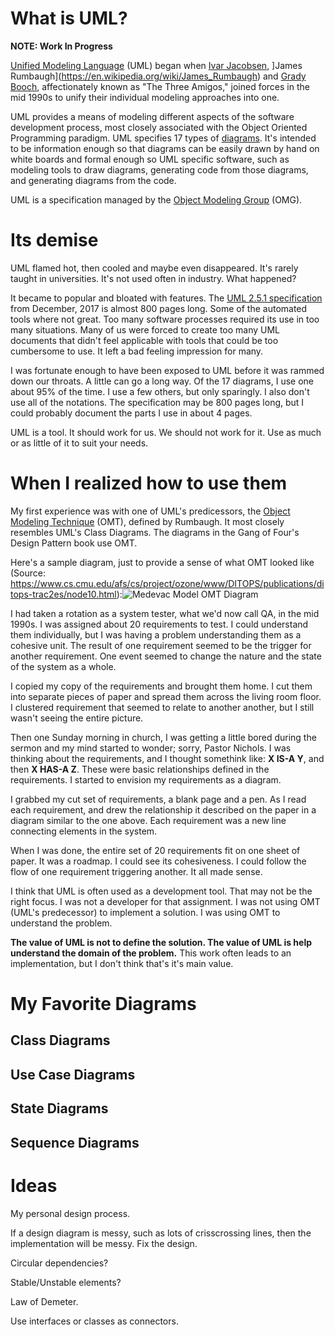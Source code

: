 # What is UML?
**NOTE: Work In Progress**

[Unified Modeling Language](https://en.wikipedia.org/wiki/Unified_Modeling_Language) (UML) began when [Ivar Jacobsen](https://en.wikipedia.org/wiki/Ivar_Jacobson[), ]James Rumbaugh](https://en.wikipedia.org/wiki/James_Rumbaugh) and [Grady Booch](https://en.wikipedia.org/wiki/Grady_Booch), affectionately known as "The Three Amigos," joined forces in the mid 1990s to unify their individual modeling approaches into one.

UML provides a means of modeling different aspects of the software development process, most closely associated with the Object Oriented Programming paradigm. UML specifies 17 types of [diagrams](https://en.wikipedia.org/wiki/Unified_Modeling_Language#Diagrams). It's intended to be information enough so that diagrams can be easily drawn by hand on white boards and formal enough so UML specific software, such as modeling tools to draw diagrams, generating code from those diagrams, and generating diagrams from the code.

UML is a specification managed by the [Object Modeling Group](www.omg.org) (OMG).

# Its demise

UML flamed hot, then cooled and maybe even disappeared. It's rarely taught in universities. It's not used often in industry. What happened?

It became to popular and bloated with features. The [UML 2.5.1 specification](https://www.omg.org/spec/UML/2.5.1/PDF) from December, 2017 is almost 800 pages long. Some of the automated tools where not great. Too many software processes required its use in too many situations. Many of us were forced to create too many UML documents that didn't feel applicable with tools that could be too cumbersome to use. It left a bad feeling impression for many.

I was fortunate enough to have been exposed to UML before it was rammed down our throats. A little can go a long way. Of the 17 diagrams, I use one about 95% of the time. I use a few others, but only sparingly. I also don't use all of the notations. The specification may be 800 pages long, but I could probably document the parts I use in about 4 pages.

UML is a tool. It should work for us. We should not work for it. Use as much or as little of it to suit your needs.

# When I realized how to use them

My first experience was with one of UML's predicessors, the [Object Modeling Technique](https://en.wikipedia.org/wiki/Object-modeling_technique) (OMT), defined by Rumbaugh. It most closely resembles UML's Class Diagrams. The diagrams in the Gang of Four's Design Pattern book use OMT.

Here's a sample diagram, just to provide a sense of what OMT looked like (Source: https://www.cs.cmu.edu/afs/cs/project/ozone/www/DITOPS/publications/ditops-trac2es/node10.html):![Medevac Model OMT Diagram](https://www.cs.cmu.edu/afs/cs/project/ozone/www/DITOPS/publications/ditops-trac2es/_12156_figure524.gif) 

I had taken a rotation as a system tester, what we'd now call QA, in the mid 1990s. I was assigned about 20 requirements to test. I could understand them individually, but I was having a problem understanding them as a cohesive unit. The result of one requirement seemed to be the trigger for another requirement. One event seemed to change the nature and the state of the system as a whole.

I copied my copy of the requirements and brought them home. I cut them into separate pieces of paper and spread them across the living room floor. I clustered requirement that seemed to relate to another another, but I still wasn't seeing the entire picture.

Then one Sunday morning in church, I was getting a little bored during the sermon and my mind started to wonder; sorry, Pastor Nichols. I was thinking about the requirements, and I thought somethink like: **X IS-A Y**, and then **X HAS-A Z**. These were basic relationships defined in the requirements. I started to envision my requirements as a diagram.

I grabbed my cut set of requirements, a blank page and a pen. As I read each requirement, and drew the relationship it described on the paper in a diagram similar to the one above. Each requirement was a new line connecting elements in the system.

When I was done, the entire set of 20 requirements fit on one sheet of paper. It was a roadmap. I could see its cohesiveness. I could follow the flow of one requirement triggering another. It all made sense.

I think that UML is often used as a development tool. That may not be the right focus. I was not a developer for that assignment. I was not using OMT (UML's predecessor) to implement a solution. I was using OMT to understand the problem.

**The value of UML is not to define the solution. The value of UML is help understand the domain of the problem.** This work often leads to an implementation, but I don't think that's it's main value.

# My Favorite Diagrams

## Class Diagrams

## Use Case Diagrams

## State Diagrams

## Sequence Diagrams

# Ideas

My personal design process.

If a design diagram is messy, such as lots of crisscrossing lines, then the implementation will be messy. Fix the design.

Circular dependencies?

Stable/Unstable elements?

Law of Demeter.

Use interfaces or classes as connectors.

